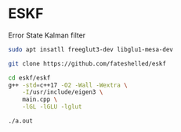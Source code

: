 # ESKF
Error State Kalman filter

```bash
sudo apt insatll freeglut3-dev libglu1-mesa-dev

git clone https://github.com/fateshelled/eskf

cd eskf/eskf
g++ -std=c++17 -O2 -Wall -Wextra \
    -I/usr/include/eigen3 \
    main.cpp \
    -lGL -lGLU -lglut

./a.out
```
